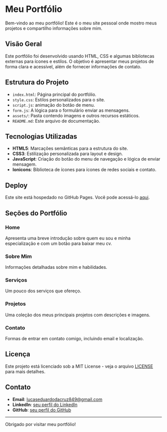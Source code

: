 # Meu Portfólio

Bem-vindo ao meu portfólio! Este é o meu site pessoal onde mostro meus projetos e compartilho informações sobre mim.

## Visão Geral

Este portfólio foi desenvolvido usando HTML, CSS e algumas bibliotecas externas para ícones e estilos. O objetivo é apresentar meus projetos de forma clara e acessível, além de fornecer informações de contato.

## Estrutura do Projeto

- `index.html`: Página principal do portfólio.
- `style.css`: Estilos personalizados para o site.
- `script.js`: animação do botão de menu.
- `form.js`: A lógica para o formulário enviar as mensagens.
- `assets/`: Pasta contendo imagens e outros recursos estáticos.
- `README.md`: Este arquivo de documentação.

## Tecnologias Utilizadas

- **HTML5**: Marcações semânticas para a estrutura do site.
- **CSS3**: Estilização personalizada para layout e design.
- **JavaScript**: Criação do botão do menu de navegação e lógica de enviar mensagem.
- **Ionicons**: Biblioteca de ícones para ícones de redes sociais e contato.

## Deploy

Este site está hospedado no GitHub Pages. Você pode acessá-lo [aqui](https://lucascruz-lab.github.io/Portfolio-Lucas-Cruz).

## Seções do Portfólio

### Home

Apresenta uma breve introdução sobre quem eu sou e minha especialização e com um botão para baixar meu cv.

### Sobre Mim

Informações detalhadas sobre mim e habilidades.

### Serviços 

Um pouco dos serviços que ofereço.

### Projetos

Uma coleção dos meus principais projetos com descrições e imagens.

### Contato

Formas de entrar em contato comigo, incluindo email e localização.


## Licença

Este projeto está licenciado sob a MIT License - veja o arquivo [LICENSE](LICENSE) para mais detalhes.

## Contato

- **Email**: lucaseduardodacruz849@gmail.com
- **LinkedIn**: [seu perfil do LinkedIn](https://www.linkedin.com/in/lucas-eduardo-da-cruz-936242261/)
- **GitHub**: [seu perfil do GitHub](https://github.com/lucascruz-lab)

---

Obrigado por visitar meu portfólio!